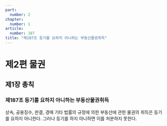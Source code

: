 ```yaml
---
part:
  number: 2
chapter:
  number: 1
article:
  number: 187
title: "제187조 등기를 요하지 아니하는 부동산물권취득"
---
```


# 제2편 물권

## 제1장 총칙

### 제187조 등기를 요하지 아니하는 부동산물권취득

상속, 공용징수, 판결, 경매 기타 법률의 규정에 의한 부동산에 관한 물권의 취득은 등기를 요하지 아니한다. 그러나 등기를 하지 아니하면 이를 처분하지 못한다.
